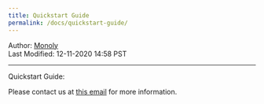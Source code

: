 ```yaml
---
title: Quickstart Guide
permalink: /docs/quickstart-guide/
---
```

Author: <a href="mailto:admin@monoly.com">Monoly</a>
<br>
Last Modified: 12-11-2020 14:58 PST
<br>

----
Quickstart Guide:

Please contact us at <a href="mailto:admin@monoly.com">this email</a> for more information. 